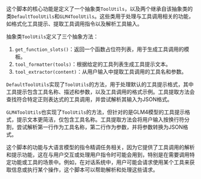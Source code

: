 这个脚本的核心功能是定义了一个抽象类`ToolUtils`，以及两个继承自该抽象类的类`DefaultToolUtils`和`GLM4ToolUtils`。这些类用于处理与工具调用相关的功能，如格式化工具提示、提取工具调用指令以及解析工具输入。

抽象类`ToolUtils`定义了三个抽象方法：
1. `get_function_slots()`：返回一个函数占位符列表，用于生成工具调用的模板。
2. `tool_formatter(tools)`：根据给定的工具列表生成工具提示文本。
3. `tool_extractor(content)`：从用户输入中提取工具调用的工具名和参数。

`DefaultToolUtils`实现了`ToolUtils`的方法，用于处理默认的工具提示格式，其中工具提示包含工具名称、描述和参数，以及工具调用的格式示例。工具提取方法会查找符合特定正则表达式的工具调用，并尝试解析其输入为JSON格式。

`GLM4ToolUtils`也实现了`ToolUtils`的方法，但针对的是GLM4模型的工具提示格式，提示文本更简洁，仅包含工具名称。工具提取方法会将用户输入按换行符分割，尝试解析第一行作为工具名称，第二行作为参数，并将参数转换为JSON格式。

这个脚本的功能与大语言模型的指令精调任务相关，因为它提供了工具调用的解析和提示功能，这在与用户交互或处理用户指令时可能会用到，特别是在需要调用特定功能或工具的场景中。例如，在对话系统中，用户可能会请求使用某个工具来获取信息或执行某个操作，这个脚本可以帮助解析和处理这些请求。

